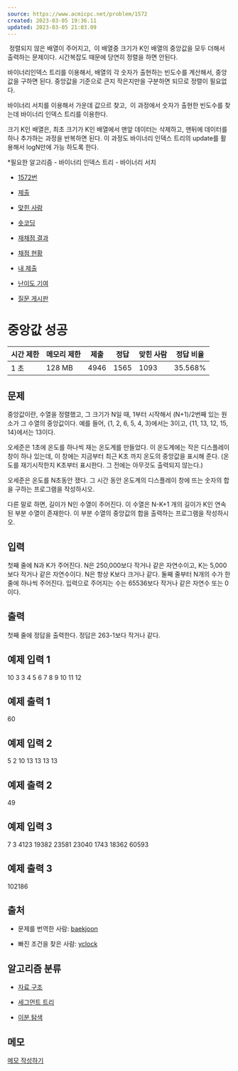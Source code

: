 ```yaml
---
source: https://www.acmicpc.net/problem/1572
created: 2023-03-05 19:36.11
updated: 2023-03-05 21:03.09
---
```

 정렬되지 않은 배열이 주어지고, 
이 배열중 크기가 K인 배열의 중앙값을 모두 더해서 출력하는 문제이다.
시간복잡도 때문에 당연히 정렬을 하면 안된다.

바이너리인덱스 트리를 이용해서,
배열의 각 숫자가 출현하는 빈도수를 계산해서, 중앙값을 구하면 된다.
중앙값을 기준으로 큰지 작은지만을 구분하면 되므로 정렬이 필요없다.

바이너리 서치를 이용해서 가운데 값으르 찾고, 
이 과정에서 숫자가 출현한 빈도수를 찾는데 바이너리 인덱스 트리를 이용한다.

크기 K인 배열은, 최초 크기가 K인 배열에서
맨앞 데이터는 삭제하고, 맨뒤에 데이터를 하나 추가하는 과정을 반복하면 된다.
이 과정도 바이너리 인덱스 트리의 update를 활용해서 logN만에 가능 하도록 한다.

\*필요한 알고리즘
\- 바이너리 인덱스 트리
\- 바이너리 서치

* [1572번](https://www.acmicpc.net/problem/1572)

* [제출](https://www.acmicpc.net/submit/1572)
* [맞힌 사람](https://www.acmicpc.net/problem/status/1572)
* [숏코딩](https://www.acmicpc.net/short/status/1572)
* [재채점 결과](https://www.acmicpc.net/problem/history/1572)
* [채점 현황](https://www.acmicpc.net/status?from_problem=1&problem_id=1572)
* [내 제출](https://www.acmicpc.net/status?from_mine=1&problem_id=1572&user_id=daniel00)
* [난이도 기여](https://solved.ac/contribute/1572)
* [질문 게시판](https://www.acmicpc.net/board/search/all/problem/1572)

# 중앙값 성공

| 시간 제한 | 메모리 제한 | 제출  | 정답  | 맞힌 사람 | 정답 비율 |
| --- | --- | --- | --- | --- | --- |
| 1 초 | 128 MB | 4946 | 1565 | 1093 | 35.568% |

## 문제

중앙값이란, 수열을 정렬했고, 그 크기가 N일 때, 1부터 시작해서 (N+1)/2번째 있는 원소가 그 수열의 중앙값이다. 예를 들어, {1, 2, 6, 5, 4, 3}에서는 3이고, {11, 13, 12, 15, 14}에서는 13이다.

오세준은 1초에 온도를 하나씩 재는 온도계를 만들었다. 이 온도계에는 작은 디스플레이 창이 하나 있는데, 이 창에는 지금부터 최근 K초 까지 온도의 중앙값을 표시해 준다. (온도를 재기시작한지 K초부터 표시한다. 그 전에는 아무것도 출력되지 않는다.)

오세준은 온도를 N초동안 쟀다. 그 시간 동안 온도계의 디스플레이 창에 뜨는 숫자의 합을 구하는 프로그램을 작성하시오.

다른 말로 하면, 길이가 N인 수열이 주어진다. 이 수열은 N-K+1 개의 길이가 K인 연속된 부분 수열이 존재한다. 이 부분 수열의 중앙값의 합을 출력하는 프로그램을 작성하시오.

## 입력

첫째 줄에 N과 K가 주어진다. N은 250,000보다 작거나 같은 자연수이고, K는 5,000보다 작거나 같은 자연수이다. N은 항상 K보다 크거나 같다. 둘째 줄부터 N개의 수가 한 줄에 하나씩 주어진다. 입력으로 주어지는 수는 65536보다 작거나 같은 자연수 또는 0이다.

## 출력

첫째 줄에 정답을 출력한다. 정답은 263\-1보다 작거나 같다.

## 예제 입력 1

10 3
3
4
5
6
7
8
9
10
11
12

## 예제 출력 1

60

## 예제 입력 2

5 2
10
13
13
13
13

## 예제 출력 2

49

## 예제 입력 3

7 3
4123
19382
23581
23040
1743
18362
60593

## 예제 출력 3

102186

## 출처

* 문제를 번역한 사람: [baekjoon](https://www.acmicpc.net/user/baekjoon)

* 빠진 조건을 찾은 사람: [yclock](https://www.acmicpc.net/user/yclock)

## 알고리즘 분류

* [자료 구조](https://www.acmicpc.net/problem/tag/175)

* [세그먼트 트리](https://www.acmicpc.net/problem/tag/65)
* [이분 탐색](https://www.acmicpc.net/problem/tag/12)

## 메모

[메모 작성하기](https://www.acmicpc.net/problem/1572#)

